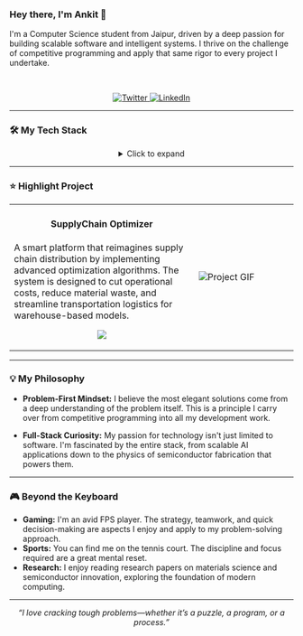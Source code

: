 
### Hey there, I'm Ankit 👋

I'm a Computer Science student from Jaipur, driven by a deep passion for building scalable software and intelligent systems. I thrive on the challenge of competitive programming and apply that same rigor to every project I undertake.

<br>

<p align="center">
  <a href="https://twitter.com/AlgoAnkit" target="_blank">
    <img src="https://img.shields.io/badge/Twitter-1DA1F2.svg?style=for-the-badge&logo=twitter&logoColor=white" alt="Twitter"/>
  </a>
  <a href="https://www.linkedin.com/in/ankit-anand-singh-27076b262/" target="_blank">
    <img src="https://img.shields.io/badge/LinkedIn-0A66C2.svg?style=for-the-badge&logo=linkedin&logoColor=white" alt="LinkedIn"/>
  </a>
</p>

---

### 🛠️ My Tech Stack

<details align="center">
  <summary>Click to expand</summary>
  <br>
  <p align="center">
    <strong>Languages:</strong><br>
    <a href="#"><img alt="Python" src="https://img.shields.io/badge/Python-3776AB.svg?style=for-the-badge&logo=python&logoColor=white" /></a>
    <a href="#"><img alt="Java" src="https://img.shields.io/badge/Java-007396.svg?style=for-the-badge&logo=java&logoColor=white" /></a>
    <a href="#"><img alt="C++" src="https://img.shields.io/badge/C++-00599C.svg?style=for-the-badge&logo=cplusplus&logoColor=white" /></a>
    <a href="#"><img alt="JavaScript" src="https://img.shields.io/badge/JavaScript-F7DF1E.svg?style=for-the-badge&logo=javascript&logoColor=black" /></a>
  </p>
  <p align="center">
    <strong>AI/ML & Data Science:</strong><br>
    <a href="#"><img alt="PyTorch" src="https://img.shields.io/badge/PyTorch-EE4C2C.svg?style=for-the-badge&logo=pytorch&logoColor=white" /></a>
    <a href="#"><img alt="Scikit-learn" src="https://img.shields.io/badge/scikit_learn-F7931E.svg?style=for-the-badge&logo=scikit-learn&logoColor=white" /></a>
    <a href="#"><img alt="Pandas" src="https://img.shields.io/badge/pandas-150458.svg?style=for-the-badge&logo=pandas&logoColor=white" /></a>
    <a href="#"><img alt="NumPy" src="https://img.shields.io/badge/numpy-013243.svg?style=for-the-badge&logo=numpy&logoColor=white" /></a>
  </p>
    <p align="center">
    <strong>Tools & Platforms:</strong><br>
    <a href="#"><img alt="Git" src="https://img.shields.io/badge/Git-F05032.svg?style=for-the-badge&logo=git&logoColor=white" /></a>
    <a href="#"><img alt="Docker" src="https://img.shields.io/badge/Docker-2496ED.svg?style=for-the-badge&logo=docker&logoColor=white" /></a>
    <a href="#"><img alt="AWS" src="https://img.shields.io/badge/AWS-232F3E.svg?style=for-the-badge&logo=amazon-aws&logoColor=white" /></a>
    <a href="#"><img alt="Linux" src="https://img.shields.io/badge/Linux-FCC624.svg?style=for-the-badge&logo=linux&logoColor=black" /></a>
  </p>
</details>

---

### ⭐ Highlight Project

<table>
  <tr>
    <td width="65%">
      <h4 align="center">SupplyChain Optimizer</h4>
      <p>
        A smart platform that reimagines supply chain distribution by implementing advanced optimization algorithms. The system is designed to cut operational costs, reduce material waste, and streamline transportation logistics for warehouse-based models.
      </p>
      <p align="center">
        <a href="LINK_TO_YOUR_PROJECT_REPO" target="_blank"><img src="https://img.shields.io/badge/View_Code-232F3E?style=for-the-badge&logo=github&logoColor=white" /></a>
      </p>
    </td>
    <td width="35%">
      <img src="LINK_TO_YOUR_PROJECT_GIF.gif" alt="Project GIF" />
    </td>
  </tr>
</table>

---

### 💡 My Philosophy

* **Problem-First Mindset:** I believe the most elegant solutions come from a deep understanding of the problem itself. This is a principle I carry over from competitive programming into all my development work.

* **Full-Stack Curiosity:** My passion for technology isn't just limited to software. I'm fascinated by the entire stack, from scalable AI applications down to the physics of semiconductor fabrication that powers them.

---

### 🎮 Beyond the Keyboard

- **Gaming:** I'm an avid FPS player. The strategy, teamwork, and quick decision-making are aspects I enjoy and apply to my problem-solving approach.
- **Sports:** You can find me on the tennis court. The discipline and focus required are a great mental reset.
- **Research:** I enjoy reading research papers on materials science and semiconductor innovation, exploring the foundation of modern computing.

---

<p align="center">
  <i>“I love cracking tough problems—whether it’s a puzzle, a program, or a process.”</i>
</p>
